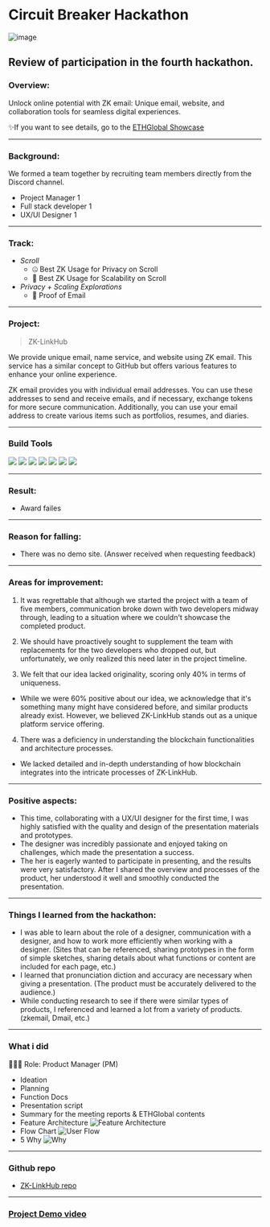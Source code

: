 # Circuit Breaker Hackathon
![image](https://storage.googleapis.com/ethglobal-api-production/event%2Fzptdj%2Fimages%2F1687724640073_hero.png)

## Review of participation in the fourth hackathon.

### Overview:
Unlock online potential with ZK email: Unique email, website, and collaboration tools for seamless digital experiences.

✨If you want to see details, go to the [ETHGlobal Showcase](https://ethglobal.com/showcase/zk-linkhub-yfk7g)

---
### Background:
We formed a team together by recruiting team members directly from the Discord channel.
- Project Manager 1
- Full stack developer 1
- UX/UI Designer 1

---
### Track:
- *Scroll*
  - 🤐 Best ZK Usage for Privacy on Scroll
  - 🎡 Best ZK Usage for Scalability on Scroll
- *Privacy + Scaling Explorations*
  - 📧 Proof of Email

---
### Project:
> ZK-LinkHub

We provide unique email, name service, and website using ZK email. This service has a similar concept to GitHub but offers various features to enhance your online experience.

ZK email provides you with individual email addresses. You can use these addresses to send and receive emails, and if necessary, exchange tokens for more secure communication. Additionally, you can use your email address to create various items such as portfolios, resumes, and diaries.

---
### Build Tools
<img src="https://img.shields.io/badge/Typescript-3178C6?style=flat&logo=typescript&logoColor=white"/> <img src="https://img.shields.io/badge/Go-00ADD8?style=flat&logo=go&logoColor=white"/> <img src="https://img.shields.io/badge/JavaScript-F7DF1E?style=flat&logo=javascript&logoColor=white"/> <img src="https://img.shields.io/badge/Next.js-ffffff?style=flat&logo=nextdotjs&logoColor=black"/> <img src="https://img.shields.io/badge/React-61DAFB?style=flat&logo=react&logoColor=white"/> <img src="https://img.shields.io/badge/Solidity-363636?style=flat&logo=solidity&logoColor=white"/> <img src="https://img.shields.io/badge/Web3.js-F16822?style=flat&logo=web3dotjs&logoColor=white"/>

---
### Result:
- Award failes

---
### Reason for falling:
- There was no demo site. (Answer received when requesting feedback)

---
### Areas for improvement:
1. It was regrettable that although we started the project with a team of five members, communication broke down with two developers midway through, leading to a situation where we couldn't showcase the completed product.

2. We should have proactively sought to supplement the team with replacements for the two developers who dropped out, but unfortunately, we only realized this need later in the project timeline.

3. We felt that our idea lacked originality, scoring only 40% in terms of uniqueness.
- While we were 60% positive about our idea, we acknowledge that it's something many might have considered before, and similar products already exist. However, we believed ZK-LinkHub stands out as a unique platform service offering.

4. There was a deficiency in understanding the blockchain functionalities and architecture processes.
- We lacked detailed and in-depth understanding of how blockchain integrates into the intricate processes of ZK-LinkHub.

---
### Positive aspects:
- This time, collaborating with a UX/UI designer for the first time, I was highly satisfied with the quality and design of the presentation materials and prototypes. 
- The designer was incredibly passionate and enjoyed taking on challenges, which made the presentation a success. 
- The her is eagerly wanted to participate in presenting, and the results were very satisfactory. After I shared the overview and processes of the product, her understood it well and smoothly conducted the presentation.

---
### Things I learned from the hackathon:
- I was able to learn about the role of a designer, communication with a designer, and how to work more efficiently when working with a designer.
(Sites that can be referenced, sharing prototypes in the form of simple sketches, sharing details about what functions or content are included for each page, etc.)
- I learned that pronunciation diction and accuracy are necessary when giving a presentation. (The product must be accurately delivered to the audience.)
- While conducting research to see if there were similar types of products, I referenced and learned a lot from a variety of products. (zkemail, Dmail, etc.)

---
### What i did
👨🏼‍💻 Role: Product Manager (PM)

- Ideation
- Planning
- Function Docs
- Presentation script
- Summary for the meeting reports & ETHGlobal contents
- Feature Architecture
![Feature Architecture](https://storage.googleapis.com/ethglobal-api-production/projects%2Fyfk7g%2Fimages%2FFrame%202.png)
- Flow Chart
![User Flow](https://github.com/Joseph-hackathon/hackathon/assets/144579614/6a77417b-99b2-445e-a40a-9243a4761c5e)
- 5 Why
![Why](https://github.com/Joseph-hackathon/hackathon/assets/144579614/7dcf8b59-de51-4c83-b511-ec643542fea1)

---
### Github repo
- [ZK-LinkHub repo](https://github.com/ETHGLOBAL-CircuitBreaker/smart-contract)

---
### [Project Demo video](https://ethglobal.com/showcase/zk-linkhub-yfk7g)
